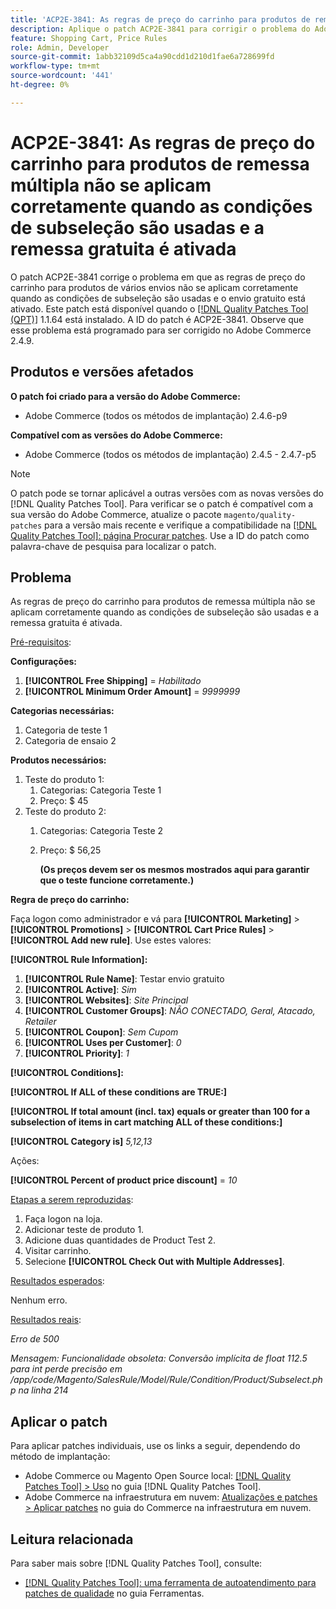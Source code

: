 ```yaml
---
title: 'ACP2E-3841: As regras de preço do carrinho para produtos de remessa múltipla não se aplicam corretamente quando as condições de subseleção são usadas e a remessa gratuita é ativada'
description: Aplique o patch ACP2E-3841 para corrigir o problema do Adobe Commerce em que as regras de preço do carrinho para produtos de vários envios não se aplicam corretamente quando as condições de subseleção são usadas e o envio gratuito está ativado.
feature: Shopping Cart, Price Rules
role: Admin, Developer
source-git-commit: 1abb32109d5ca4a90cdd1d210d1fae6a728699fd
workflow-type: tm+mt
source-wordcount: '441'
ht-degree: 0%

---
```



# ACP2E-3841: As regras de preço do carrinho para produtos de remessa múltipla não se aplicam corretamente quando as condições de subseleção são usadas e a remessa gratuita é ativada

O patch ACP2E-3841 corrige o problema em que as regras de preço do carrinho para produtos de vários envios não se aplicam corretamente quando as condições de subseleção são usadas e o envio gratuito está ativado. Este patch está disponível quando o [[!DNL Quality Patches Tool (QPT)]](/help/tools/quality-patches-tool/quality-patches-tool-to-self-serve-quality-patches.md) 1.1.64 está instalado. A ID do patch é ACP2E-3841. Observe que esse problema está programado para ser corrigido no Adobe Commerce 2.4.9.

## Produtos e versões afetados

**O patch foi criado para a versão do Adobe Commerce:**

* Adobe Commerce (todos os métodos de implantação) 2.4.6-p9

**Compatível com as versões do Adobe Commerce:**

* Adobe Commerce (todos os métodos de implantação) 2.4.5 - 2.4.7-p5

>[!NOTE]
>
>O patch pode se tornar aplicável a outras versões com as novas versões do [!DNL Quality Patches Tool]. Para verificar se o patch é compatível com a sua versão do Adobe Commerce, atualize o pacote `magento/quality-patches` para a versão mais recente e verifique a compatibilidade na [[!DNL Quality Patches Tool]: página Procurar patches](https://experienceleague.adobe.com/tools/commerce-quality-patches/index.html). Use a ID do patch como palavra-chave de pesquisa para localizar o patch.

## Problema

As regras de preço do carrinho para produtos de remessa múltipla não se aplicam corretamente quando as condições de subseleção são usadas e a remessa gratuita é ativada.

<u>Pré-requisitos</u>:

**Configurações:**
1. **[!UICONTROL Free Shipping]** = *Habilitado*
1. **[!UICONTROL Minimum Order Amount]** = *9999999*

**Categorias necessárias:**
1. Categoria de teste 1
1. Categoria de ensaio 2

**Produtos necessários:**
1. Teste do produto 1:
   1. Categorias: Categoria Teste 1
   1. Preço: $ 45
1. Teste do produto 2:
   1. Categorias: Categoria Teste 2
   1. Preço: $ 56,25 

      **(Os preços devem ser os mesmos mostrados aqui para garantir que o teste funcione corretamente.)**

**Regra de preço do carrinho:**

Faça logon como administrador e vá para **[!UICONTROL Marketing]** > **[!UICONTROL Promotions]** > **[!UICONTROL Cart Price Rules]** > **[!UICONTROL Add new rule]**. Use estes valores:

**[!UICONTROL Rule Information]:**
1. **[!UICONTROL Rule Name]**: Testar envio gratuito
1. **[!UICONTROL Active]**: *Sim*
1. **[!UICONTROL Websites]**: *Site Principal*
1. **[!UICONTROL Customer Groups]**: *NÃO CONECTADO, Geral, Atacado, Retailer*
1. **[!UICONTROL Coupon]**: *Sem Cupom*
1. **[!UICONTROL Uses per Customer]**: *0*
1. **[!UICONTROL Priority]**: *1*

**[!UICONTROL Conditions]:**

**[!UICONTROL If ALL of these conditions are TRUE:]**


**[!UICONTROL If total amount (incl. tax) equals or greater than 100 for a subselection of items in cart matching ALL of these conditions:]**


**[!UICONTROL Category is]** *5,12,13*

Ações:

**[!UICONTROL Percent of product price discount]** = *10*

<u>Etapas a serem reproduzidas</u>:

1. Faça logon na loja.
2. Adicionar teste de produto 1.
3. Adicione duas quantidades de Product Test 2.
4. Visitar carrinho.
5. Selecione **[!UICONTROL Check Out with Multiple Addresses]**.

<u>Resultados esperados</u>:

Nenhum erro.

<u>Resultados reais</u>:

*Erro de 500*

*Mensagem: Funcionalidade obsoleta: Conversão implícita de float 112.5 para int perde precisão em /app/code/Magento/SalesRule/Model/Rule/Condition/Product/Subselect.php na linha 214*

## Aplicar o patch

Para aplicar patches individuais, use os links a seguir, dependendo do método de implantação:

* Adobe Commerce ou Magento Open Source local: [[!DNL Quality Patches Tool] > Uso](/help/tools/quality-patches-tool/usage.md) no guia [!DNL Quality Patches Tool].
* Adobe Commerce na infraestrutura em nuvem: [Atualizações e patches > Aplicar patches](https://experienceleague.adobe.com/docs/commerce-cloud-service/user-guide/develop/upgrade/apply-patches.html) no guia do Commerce na infraestrutura em nuvem.

## Leitura relacionada

Para saber mais sobre [!DNL Quality Patches Tool], consulte:

* [[!DNL Quality Patches Tool]: uma ferramenta de autoatendimento para patches de qualidade](/help/tools/quality-patches-tool/quality-patches-tool-to-self-serve-quality-patches.md) no guia Ferramentas.
